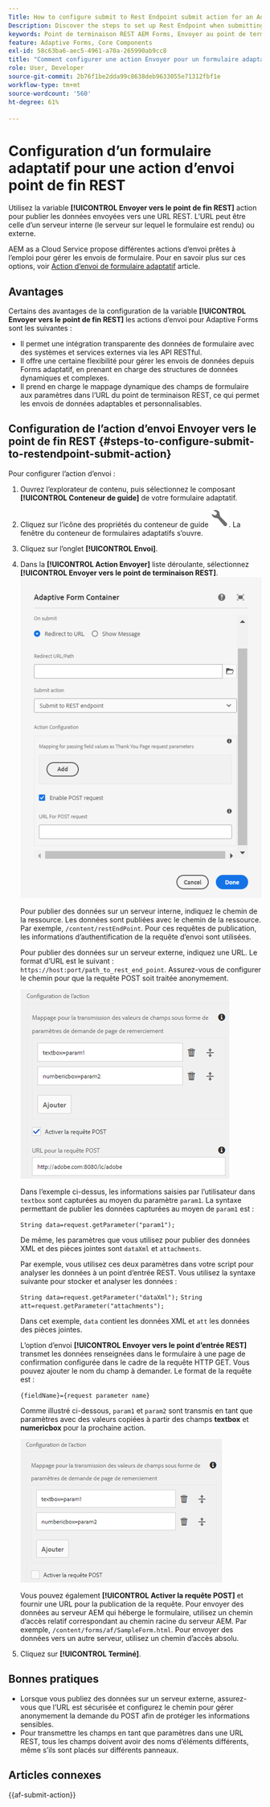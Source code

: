 ```yaml
---
Title: How to configure submit to Rest Endpoint submit action for an Adaptive Form?
Description: Discover the steps to set up Rest Endpoint when submitting an Adaptive Form.
keywords: Point de terminaison REST AEM Forms, Envoyer au point de terminaison REST, Données Post vers l’URL REST, Configuration de l’action REST Endpoint
feature: Adaptive Forms, Core Components
exl-id: 58c63ba6-aec5-4961-a70a-265990ab9cc8
title: "Comment configurer une action Envoyer pour un formulaire adaptatif ?"
role: User, Developer
source-git-commit: 2b76f1be2dda99c8638deb9633055e71312fbf1e
workflow-type: tm+mt
source-wordcount: '560'
ht-degree: 61%

---
```


# Configuration d’un formulaire adaptatif pour une action d’envoi point de fin REST

Utilisez la variable **[!UICONTROL Envoyer vers le point de fin REST]** action pour publier les données envoyées vers une URL REST. L’URL peut être celle d’un serveur interne (le serveur sur lequel le formulaire est rendu) ou externe.

AEM as a Cloud Service propose différentes actions d’envoi prêtes à l’emploi pour gérer les envois de formulaire. Pour en savoir plus sur ces options, voir [Action d’envoi de formulaire adaptatif](/help/forms/configure-submit-actions-core-components.md)  article.

## Avantages

Certains des avantages de la configuration de la variable **[!UICONTROL Envoyer vers le point de fin REST]** les actions d’envoi pour Adaptive Forms sont les suivantes :

* Il permet une intégration transparente des données de formulaire avec des systèmes et services externes via les API RESTful.
* Il offre une certaine flexibilité pour gérer les envois de données depuis Forms adaptatif, en prenant en charge des structures de données dynamiques et complexes.
* Il prend en charge le mappage dynamique des champs de formulaire aux paramètres dans l’URL du point de terminaison REST, ce qui permet les envois de données adaptables et personnalisables.


## Configuration de l’action d’envoi Envoyer vers le point de fin REST {#steps-to-configure-submit-to-restendpoint-submit-action}

Pour configurer l’action d’envoi :

1. Ouvrez l’explorateur de contenu, puis sélectionnez le composant **[!UICONTROL Conteneur de guide]** de votre formulaire adaptatif.
1. Cliquez sur l’icône des propriétés du conteneur de guide ![Propriétés du guide](/help/forms/assets/configure-icon.svg). La fenêtre du conteneur de formulaires adaptatifs s’ouvre.
1. Cliquez sur l’onglet **[!UICONTROL Envoi]**.
1. Dans la **[!UICONTROL Action Envoyer]** liste déroulante, sélectionnez **[!UICONTROL Envoyer vers le point de terminaison REST]**.
   ![Configuration des actions du point de fin Submit to Rest](/help/forms/assets/submit-action-restendpoint.png)

   Pour publier des données sur un serveur interne, indiquez le chemin de la ressource. Les données sont publiées avec le chemin de la ressource. Par exemple, `/content/restEndPoint`. Pour ces requêtes de publication, les informations d’authentification de la requête d’envoi sont utilisées.

   Pour publier des données sur un serveur externe, indiquez une URL. Le format d’URL est le suivant : `https://host:port/path_to_rest_end_point`. Assurez-vous de configurer le chemin pour que la requête POST soit traitée anonymement.

   ![Mappage pour la transmission des valeurs de champs sous forme de paramètres de page de remerciement](assets/post-enabled-actionconfig.png)

   Dans l’exemple ci-dessus, les informations saisies par l’utilisateur dans `textbox` sont capturées au moyen du paramètre `param1`. La syntaxe permettant de publier les données capturées au moyen de `param1` est :

   `String data=request.getParameter("param1");`

   De même, les paramètres que vous utilisez pour publier des données XML et des pièces jointes sont `dataXml` et `attachments`.

   Par exemple, vous utilisez ces deux paramètres dans votre script pour analyser les données à un point d’entrée REST. Vous utilisez la syntaxe suivante pour stocker et analyser les données :

   `String data=request.getParameter("dataXml");`
   `String att=request.getParameter("attachments");`

   Dans cet exemple, `data` contient les données XML et `att` les données des pièces jointes.

   L’option d’envoi **[!UICONTROL Envoyer vers le point d’entrée REST]** transmet les données renseignées dans le formulaire à une page de confirmation configurée dans le cadre de la requête HTTP GET. Vous pouvez ajouter le nom du champ à demander. Le format de la requête est :

   `{fieldName}={request parameter name}`

   Comme illustré ci-dessous, `param1` et `param2` sont transmis en tant que paramètres avec des valeurs copiées à partir des champs **textbox** et **numericbox** pour la prochaine action.

   ![Configuration de l’action Envoyer vers le point d’entrée REST](assets/action-config.png)

   Vous pouvez également **[!UICONTROL Activer la requête POST]** et fournir une URL pour la publication de la requête. Pour envoyer des données au serveur AEM qui héberge le formulaire, utilisez un chemin d’accès relatif correspondant au chemin racine du serveur AEM. Par exemple, `/content/forms/af/SampleForm.html`. Pour envoyer des données vers un autre serveur, utilisez un chemin d’accès absolu.

1. Cliquez sur **[!UICONTROL Terminé]**.

## Bonnes pratiques

* Lorsque vous publiez des données sur un serveur externe, assurez-vous que l’URL est sécurisée et configurez le chemin pour gérer anonymement la demande du POST afin de protéger les informations sensibles.
* Pour transmettre les champs en tant que paramètres dans une URL REST, tous les champs doivent avoir des noms d’éléments différents, même s’ils sont placés sur différents panneaux.

## Articles connexes

{{af-submit-action}}
